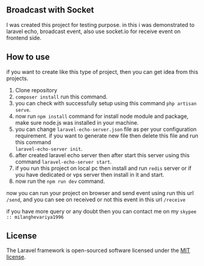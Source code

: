 
## Broadcast with Socket

I was created this project for testing purpose. in this i was demonstrated to laravel echo, 
broadcast event, also use socket.io for receive event on frontend side.

## How to use

if you want to create like this type of project, then you can get idea from this projects.

1. Clone repository
2. ```composer install``` run this command.
3. you can check with successfully setup using this command ```php artisan serve```.
4. now run ```npm install``` command for install node module and package, make sure node.js
was installed in your machine.
5. you can change ```laravel-echo-server.json``` file as per your configuration requirement.
if you want to generate new file then delete this file and run this command  
```laravel-echo-server init```.
6. after created laravel echo server then after start this server using  this  command     ```laravel-echo-server start```.
7. if you run this project on local pc then install and run ```redis``` server or if you have 
   dedicated or vps server then install in it and start.
8. now run the ```npm run dev``` command.

now you can run your project on browser and send event using run this url
```/send```, and you can see on received or not this event in this url ```/receive```

if you have more query or any doubt then  you  can  contact  me  on  my  ```skypee :: milanghevariya1996```

## License

The Laravel framework is open-sourced software licensed under the [MIT license](https://opensource.org/licenses/MIT).
